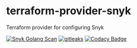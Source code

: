 # terraform-provider-snyk

Terraform provider for configuring Snyk

[![Snyk Golang Scan](https://github.com/mikesupertrampster-corp/terraform-provider-snyk/actions/workflows/snyk.yml/badge.svg)](https://github.com/mikesupertrampster-corp/terraform-provider-snyk/actions/workflows/snyk.yml) [![gitleaks](https://github.com/mikesupertrampster-corp/terraform-provider-snyk/actions/workflows/gitleaks.yml/badge.svg)](https://github.com/mikesupertrampster-corp/terraform-provider-snyk/actions/workflows/gitleaks.yml) [![Codacy Badge](https://app.codacy.com/project/badge/Grade/4f9f3ae28ec34a9c8b449e2e1729d34c)](https://www.codacy.com/gh/mikesupertrampster-corp/terraform-provider-snyk/dashboard?utm_source=github.com&amp;utm_medium=referral&amp;utm_content=mikesupertrampster-corp/terraform-provider-snyk&amp;utm_campaign=Badge_Grade)
